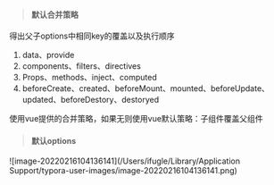 > #### 默认合并策略

得出父子options中相同key的覆盖以及执行顺序

1. data、provide
2. components、filters、directives
3. Props、methods、inject、computed
4. beforeCreate、created、beforeMount、mounted、beforeUpdate、updated、beforeDestory、destoryed



使用vue提供的合并策略，如果无则使用vue默认策略：子组件覆盖父组件





> #### 默认options

![image-20220216104136141](/Users/ifugle/Library/Application Support/typora-user-images/image-20220216104136141.png)



